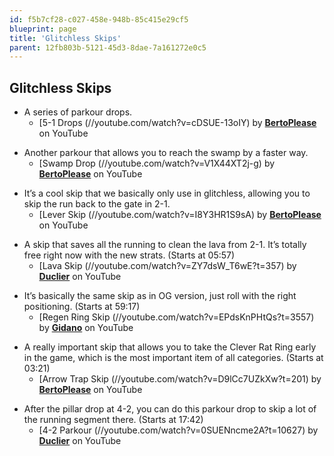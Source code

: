 ```yaml
---
id: f5b7cf28-c027-458e-948b-85c415e29cf5
blueprint: page
title: 'Glitchless Skips'
parent: 12fb803b-5121-45d3-8dae-7a161272e0c5
---
```

## Glitchless Skips

- A series of parkour drops.
  - [5-1 Drops (//youtube.com/watch?v=cDSUE-13oIY) by **[BertoPlease](https://www.youtube.com/channel/UCefdo6pE5nkA4FClc02j7Yw)** on YouTube

* Another parkour that allows you to reach the swamp by a faster way.
  - [Swamp Drop (//youtube.com/watch?v=V1X44XT2j-g) by **[BertoPlease](https://www.youtube.com/channel/UCefdo6pE5nkA4FClc02j7Yw)** on YouTube

- It’s a cool skip that we basically only use in glitchless, allowing you to skip the run back to the gate in 2-1.
  - [Lever Skip (//youtube.com/watch?v=I8Y3HR1S9sA) by **[BertoPlease](https://www.youtube.com/channel/UCefdo6pE5nkA4FClc02j7Yw)** on YouTube

* A skip that saves all the running to clean the lava from 2-1. It’s totally free right now with the new strats. (Starts at 05:57)
  - [Lava Skip (//youtube.com/watch?v=ZY7dsW_T6wE?t=357) by **[Duclier](https://www.youtube.com/channel/UCIXfE6zOZEfVUh2BmpKJ8-w)** on YouTube

- It’s basically the same skip as in OG version, just roll with the right positioning. (Starts at 59:17)
  - [Regen Ring Skip (//youtube.com/watch?v=EPdsKnPHtQs?t=3557) by **[Gidano](https://www.youtube.com/channel/UCOhrbpJ9zqaPuoSg29KdmFg)** on YouTube

* A really important skip that allows you to take the Clever Rat Ring early in the game, which is the most important item of all categories. (Starts at 03:21)
  - [Arrow Trap Skip (//youtube.com/watch?v=D9lCc7UZkXw?t=201) by **[BertoPlease](https://www.youtube.com/channel/UCefdo6pE5nkA4FClc02j7Yw)** on YouTube

- After the pillar drop at 4-2, you can do this parkour drop to skip a lot of the running segment there. (Starts at 17:42)
  - [4-2 Parkour (//youtube.com/watch?v=0SUENncme2A?t=10627) by **[Duclier](https://www.youtube.com/channel/UCIXfE6zOZEfVUh2BmpKJ8-w)** on YouTube
